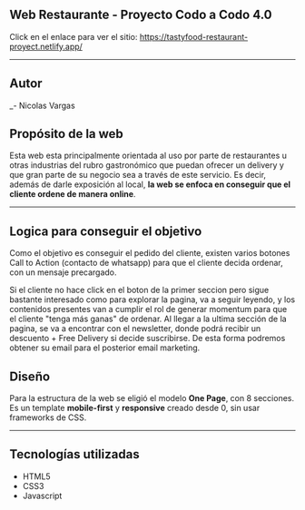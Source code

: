 
## Web Restaurante - Proyecto Codo a Codo 4.0

Click en el enlace para ver el sitio: https://tastyfood-restaurant-proyect.netlify.app/

---

## Autor

_- Nicolas Vargas

## Propósito de la web

Esta web esta principalmente orientada al uso por parte de restaurantes u otras industrias del rubro gastronómico que puedan ofrecer un delivery y que gran parte de su negocio sea a través de este servicio. Es decir, además de darle exposición al local, **la web se enfoca en conseguir que el cliente ordene de manera online**.

---

## Logica para conseguir el objetivo

Como el objetivo es conseguir el pedido del cliente, existen varios botones Call to Action (contacto de whatsapp) para que el cliente decida ordenar, con un mensaje precargado.

Si el cliente no hace click en el boton de la primer seccion pero sigue bastante interesado como para explorar la pagina, va a seguir leyendo, y los contenidos presentes van a cumplir el rol de generar momentum para que el cliente "tenga más ganas" de ordenar. Al llegar a la ultima sección de la pagina, se va a encontrar con el newsletter, donde podrá recibir un descuento + Free Delivery si decide suscribirse. De esta forma podremos obtener su email para el posterior email marketing.

## Diseño

Para la estructura de la web se eligió el modelo **One Page**, con 8 secciones. Es un template **mobile-first** y **responsive** creado desde 0, sin usar frameworks de CSS.

---

## Tecnologías utilizadas

- HTML5
- CSS3
- Javascript
